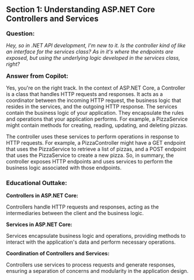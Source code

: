 ## Section 1: Understanding ASP.NET Core Controllers and Services

<h3 style="margin: 0;">Question:</h3>

*Hey, so in .NET API development, I'm new to it. Is the controller kind of like an interface for the services class? As in it's where the endpoints are exposed, but using the underlying logic developed in the services class, right?*

<h3 style="margin: 0;">Answer from Copilot:</h3>

Yes, you're on the right track. In the context of ASP.NET Core, a Controller is a class that handles HTTP requests and responses. It acts as a coordinator between the incoming HTTP request, the business logic that resides in the services, and the outgoing HTTP response. The services contain the business logic of your application. They encapsulate the rules and operations that your application performs. For example, a PizzaService might contain methods for creating, reading, updating, and deleting pizzas.

The controller uses these services to perform operations in response to HTTP requests. For example, a PizzaController might have a GET endpoint that uses the PizzaService to retrieve a list of pizzas, and a POST endpoint that uses the PizzaService to create a new pizza. So, in summary, the controller exposes HTTP endpoints and uses services to perform the business logic associated with those endpoints.

### Educational Outtake:

<h4 style="margin: 0;">Controllers in ASP.NET Core:</h4>

Controllers handle HTTP requests and responses, acting as the intermediaries between the client and the business logic.

<h4 style="margin: 0;">Services in ASP.NET Core:</h4>

Services encapsulate business logic and operations, providing methods to interact with the application's data and perform necessary operations.

<h4 style="margin: 0;">Coordination of Controllers and Services:</h4>

Controllers use services to process requests and generate responses, ensuring a separation of concerns and modularity in the application design.
